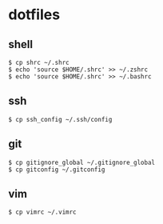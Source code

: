 # dotfiles

## shell
```
$ cp shrc ~/.shrc
$ echo 'source $HOME/.shrc' >> ~/.zshrc
$ echo 'source $HOME/.shrc' >> ~/.bashrc
```

## ssh
```
$ cp ssh_config ~/.ssh/config
```

## git
```
$ cp gitignore_global ~/.gitignore_global
$ cp gitconfig ~/.gitconfig
```

## vim
```
$ cp vimrc ~/.vimrc
```
